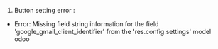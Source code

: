 1. Button setting error :
+ Error: Missing field string information for the field 
  'google_gmail_client_identifier' from the 'res.config.settings' model odoo